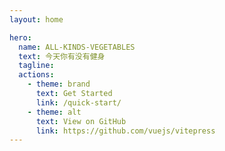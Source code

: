 ```yaml
---
layout: home

hero:
  name: ALL-KINDS-VEGETABLES
  text: 今天你有没有健身
  tagline: 
  actions:
    - theme: brand
      text: Get Started
      link: /quick-start/
    - theme: alt
      text: View on GitHub
      link: https://github.com/vuejs/vitepress
---
```

